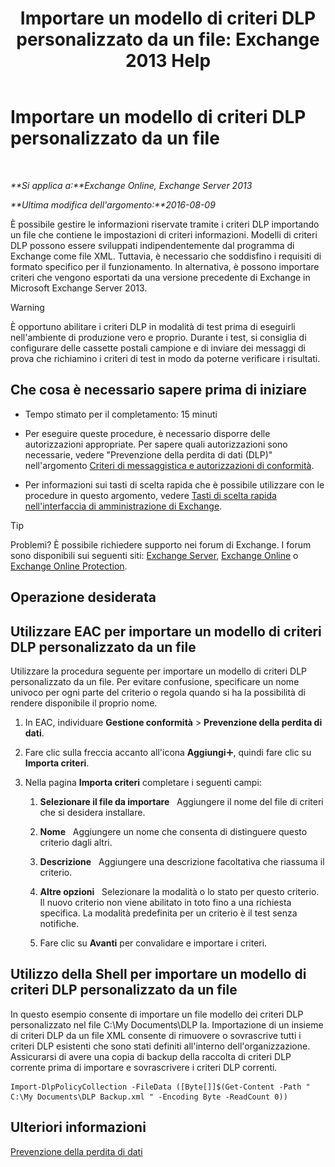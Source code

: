 ﻿---
title: 'Importare un modello di criteri DLP personalizzato da un file: Exchange 2013 Help'
TOCTitle: Importare un modello di criteri DLP personalizzato da un file
ms:assetid: 83f49dbd-f9b1-498e-b548-1529c5e1ccdb
ms:mtpsurl: https://technet.microsoft.com/it-it/library/JJ150531(v=EXCHG.150)
ms:contentKeyID: 50479838
ms.date: 05/22/2018
mtps_version: v=EXCHG.150
ms.translationtype: MT
---

# Importare un modello di criteri DLP personalizzato da un file

 

_**Si applica a:**Exchange Online, Exchange Server 2013_

_**Ultima modifica dell'argomento:**2016-08-09_

È possibile gestire le informazioni riservate tramite i criteri DLP importando un file che contiene le impostazioni di criteri informazioni. Modelli di criteri DLP possono essere sviluppati indipendentemente dal programma di Exchange come file XML. Tuttavia, è necessario che soddisfino i requisiti di formato specifico per il funzionamento. In alternativa, è possono importare criteri che vengono esportati da una versione precedente di Exchange in Microsoft Exchange Server 2013.


> [!WARNING]
> È opportuno abilitare i criteri DLP in modalità di test prima di eseguirli nell'ambiente di produzione vero e proprio. Durante i test, si consiglia di configurare delle cassette postali campione e di inviare dei messaggi di prova che richiamino i criteri di test in modo da poterne verificare i risultati.



## Che cosa è necessario sapere prima di iniziare

  - Tempo stimato per il completamento: 15 minuti

  - Per eseguire queste procedure, è necessario disporre delle autorizzazioni appropriate. Per sapere quali autorizzazioni sono necessarie, vedere "Prevenzione della perdita di dati (DLP)" nell'argomento [Criteri di messaggistica e autorizzazioni di conformità](messaging-policy-and-compliance-permissions-exchange-2013-help.md).

  - Per informazioni sui tasti di scelta rapida che è possibile utilizzare con le procedure in questo argomento, vedere [Tasti di scelta rapida nell'interfaccia di amministrazione di Exchange](keyboard-shortcuts-in-the-exchange-admin-center-exchange-online-protection-help.md).


> [!TIP]
> Problemi? È possibile richiedere supporto nei forum di Exchange. I forum sono disponibili sui seguenti siti: <A href="https://go.microsoft.com/fwlink/p/?linkid=60612">Exchange Server</A>, <A href="https://go.microsoft.com/fwlink/p/?linkid=267542">Exchange Online</A> o <A href="https://go.microsoft.com/fwlink/p/?linkid=285351">Exchange Online Protection</A>.



## Operazione desiderata

## Utilizzare EAC per importare un modello di criteri DLP personalizzato da un file

Utilizzare la procedura seguente per importare un modello di criteri DLP personalizzato da un file. Per evitare confusione, specificare un nome univoco per ogni parte del criterio o regola quando si ha la possibilità di rendere disponibile il proprio nome.

1.  In EAC, individuare **Gestione conformità** \> **Prevenzione della perdita di dati**.

2.  Fare clic sulla freccia accanto all'icona **Aggiungi**![Icona Aggiungi](images/JJ218640.c1e75329-d6d7-4073-a27d-498590bbb558(EXCHG.150).gif "Icona Aggiungi"), quindi fare clic su **Importa criteri**.

3.  Nella pagina **Importa criteri** completare i seguenti campi:
    
    1.  **Selezionare il file da importare**   Aggiungere il nome del file di criteri che si desidera installare.
    
    2.  **Nome**   Aggiungere un nome che consenta di distinguere questo criterio dagli altri.
    
    3.  **Descrizione**   Aggiungere una descrizione facoltativa che riassuma il criterio.
    
    4.  **Altre opzioni**   Selezionare la modalità o lo stato per questo criterio. Il nuovo criterio non viene abilitato in toto fino a una richiesta specifica. La modalità predefinita per un criterio è il test senza notifiche.
    
    5.  Fare clic su **Avanti** per convalidare e importare i criteri.

## Utilizzo della Shell per importare un modello di criteri DLP personalizzato da un file

In questo esempio consente di importare un file modello dei criteri DLP personalizzato nel file C:\\My Documents\\DLP la. Importazione di un insieme di criteri DLP da un file XML consente di rimuovere o sovrascrive tutti i criteri DLP esistenti che sono stati definiti all'interno dell'organizzazione. Assicurarsi di avere una copia di backup della raccolta di criteri DLP corrente prima di importare e sovrascrivere i criteri DLP correnti.

    Import-DlpPolicyCollection -FileData ([Byte[]]$(Get-Content -Path " C:\My Documents\DLP Backup.xml " -Encoding Byte -ReadCount 0))

## Ulteriori informazioni

[Prevenzione della perdita di dati](technical-overview-of-dlp-data-loss-prevention-in-exchange.md)

